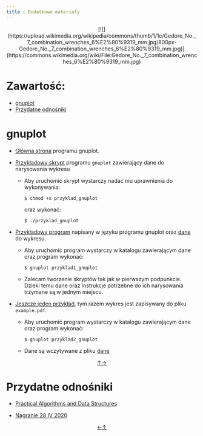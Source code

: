 ```yaml
---
title : Dodatkowe materiały
---
```


<center>
[![](https://upload.wikimedia.org/wikipedia/commons/thumb/1/1c/Gedore_No._7_combination_wrenches_6%E2%80%9319_mm.jpg/800px-Gedore_No._7_combination_wrenches_6%E2%80%9319_mm.jpg)](https://commons.wikimedia.org/wiki/File:Gedore_No._7_combination_wrenches_6%E2%80%9319_mm.jpg)
</center>



# Zawartość:

* [gnuplot](#gnuplot)
* [Przydatne odnośniki](#przydatne-odnośniki)



# gnuplot

* [Główna strona](http://www.gnuplot.info/) programu gnuplot.

* [Przykładowy skrypt](./start/pl/010_Nauczanie/005_Algorytmy_i_Struktury_Danych_(lab_komputerowe,_lato_2019-2020)/099_Dodatkowe_materiały/010_gnuplot/przyklad_gnuplot) programu `gnuplot` zawierający dane do narysowania wykresu
  * Aby uruchomić skrypt wystarczy nadać mu uprawnienia do wykonywania:
    
    `$ chmod +x przyklad_gnuplot`
	  
    oraz wykonać:

    `$ ./przyklad_gnuplot`

* [Przykładowy program](./start/pl/010_Nauczanie/005_Algorytmy_i_Struktury_Danych_(lab_komputerowe,_lato_2019-2020)/099_Dodatkowe_materiały/010_gnuplot/przyklad1_gnuplot) napisany w języku programu gnuplot oraz [dane](./start/pl/010_Nauczanie/005_Algorytmy_i_Struktury_Danych_(lab_komputerowe,_lato_2019-2020)/099_Dodatkowe_materiały/010_gnuplot/dane) do wykresu.
  * Aby uruchomić program wystarczy w katalogu zawierającym dane oraz program wykonać:
	  
    `$ gnuplot przyklad1_gnuplot`

  * Zalecam tworzenie skryptów tak jak w pierwszym podpunkcie. Dzieki temu dane oraz instrukcje 
	  potrzebne do ich narysowania trzymane są w jednym miejscu. 
* [Jeszcze jeden przykład](./start/pl/010_Nauczanie/005_Algorytmy_i_Struktury_Danych_(lab_komputerowe,_lato_2019-2020)/099_Dodatkowe_materiały/010_gnuplot/przyklad2_gnuplot), tym razem wykres jest zapisywany do pliku `example.pdf`.
  * Aby uruchomić program wystarczy w katalogu zawierającym dane oraz program wykonać:
	  
    `$ gnuplot przyklad2_gnuplot`
  * Dane są wczytywane z pliku [dane](./start/pl/010_Nauczanie/005_Algorytmy_i_Struktury_Danych_(lab_komputerowe,_lato_2019-2020)/099_Dodatkowe_materiały/010_gnuplot/dane)

<div style="text-align: center"><a href = #zawartość title = "zawartość">↑</a><a href = #przydatne-odnośniki title = "przydatne odnośniki">→</a></div>

# Przydatne odnośniki

* [Practical Algorithms and Data Structures](https://bradfieldcs.com/algos/)

* [Nagranie 28 IV 2020](https://us02web.zoom.us/rec/share/5N5QDumqzTxOWc_ktG6DfZAKObTgT6a82nQa8vEMzR7PuEnxRrgve6cOHki5qrfV?startTime=1588082573000)

<div style="text-align: center"><a href = #gnuplot title = "gnuplot">←</a><a href = #zawartość title = "zawartość">↑</a></div>
